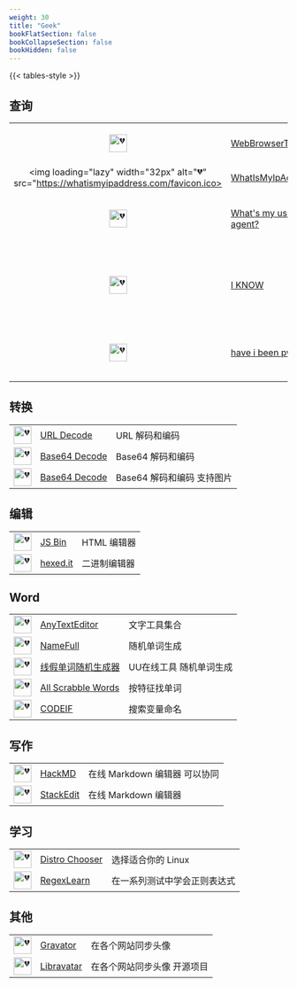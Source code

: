 ```yaml
---
weight: 30
title: "Geek"
bookFlatSection: false
bookCollapseSection: false
bookHidden: false
---
```


{{< tables-style >}}


## 查询

|  |  |  |
| :----: | ---- | ---- |
| <img loading="lazy" width="32px" alt="💔" src="https://webbrowsertools.com/includes/img/32.png"> | [WebBrowserTools](https://webbrowsertools.com/) | Web 工具集 |
| <img loading="lazy" width="32px" alt="💔" src="https://whatismyipaddress.com/favicon.ico> | [WhatIsMyIpAddress](https://whatismyipaddress.com/) | IP 查询 |
| <img loading="lazy" width="32px" alt="💔" src="https://www.whatsmyua.info/favicon.ico"> | [What's my user agent?](https://www.whatsmyua.info/) | 浏览器 UA 查询 |
| <img loading="lazy" width="32px" alt="💔" src="https://iknowwhatyoudownload.com/assets/img/utorrent2.png"> | [I KNOW](https://iknowwhatyoudownload.com/) | 同 IP 下 BT 传输记录 |
| <img loading="lazy" width="32px" alt="💔" src="https://haveibeenpwned.com/favicon.ico"> | [have i been pwned?](https://haveibeenpwned.com/) | 检查密码是否泄露 |

## 转换

|  |  |  |
| :----: | ---- | ---- |
| <img loading="lazy" width="32px" alt="💔" src="https://cdn.urldecoder.org/assets/images/url-32.png"> | [URL Decode](https://www.urldecoder.org/) | URL 解码和编码 |
| <img loading="lazy" width="32px" alt="💔" src="https://cdn.base64decode.org/assets/images/b64-32.png"> | [Base64 Decode](https://www.base64decode.org/) | Base64 解码和编码 |
| <img loading="lazy" width="32px" alt="💔" src="https://www.base64decode.net/favicon.ico"> | [Base64 Decode](https://www.base64decode.net/) | Base64 解码和编码 支持图片 |

## 编辑

|  |  |  |
| :----: | ---- | ---- |
| <img loading="lazy" width="32px" alt="💔" src="https://jsbin.com/favicon.ico"> | [JS Bin](https://jsbin.com/) | HTML 编辑器 |
| <img loading="lazy" width="32px" alt="💔" src="https://hexed.it/img/apple-touch-icon.png"> | [hexed.it](https://hexed.it/) | 二进制编辑器 |

## Word

|  |  |  |
| :----: | ---- | ---- |
| <img loading="lazy" width="32px" alt="💔" src="https://www.anytexteditor.com/favicon-32x32.png"> | [AnyTextEditor](https://anytexteditor.com/) | 文字工具集合 |
| <img loading="lazy" width="32px" alt="💔" src="https://pages.github.com/favicon.ico"> | [NameFull](https://namefull.github.io/) | 随机单词生成 |
| <img loading="lazy" width="32px" alt="💔" src="https://uutool.cn/favicon.ico"> | [线假单词随机生成器](https://uutool.cn/fack-word/) | UU在线工具 随机单词生成 |
| <img loading="lazy" width="32px" alt="💔" src="https://www.allscrabblewords.com/img/favicon.ico"> | [All Scrabble Words](http://www.allscrabblewords.com/) | 按特征找单词 |
| <img loading="lazy" width="32px" alt="💔" src="https://pages.github.com/favicon.ico"> | [CODEIF](https://unbug.github.io/codelf/) | 搜索变量命名 |

## 写作

|  |  |  |
| :----: | ---- | ---- |
| <img loading="lazy" width="32px" alt="💔" src="https://hackmd.io/favicon.png"> | [HackMD](https://hackmd.io/) | 在线 Markdown 编辑器 可以协同 |
| <img loading="lazy" width="32px" alt="💔" src="https://stackedit.io/static/landing/favicon.ico"> | [StackEdit](https://stackedit.io/app) | 在线 Markdown 编辑器 |

## 学习

|  |  |  |
| :----: | ---- | ---- |
| <img loading="lazy" width="32px" alt="💔" src="https://distrochooser.de/icon.svg"> | [Distro Chooser](https://distrochooser.de/) | 选择适合你的 Linux |
| <img loading="lazy" width="32px" alt="💔" src="https://regexlearn.com/favicon.svg"> | [RegexLearn](https://regexlearn.com/) | 在一系列测试中学会正则表达式 |

## 其他

|  |  |  |
| :----: | ---- | ---- |
| <img loading="lazy" width="32px" alt="💔" src="https://en.gravatar.com/favicon.ico"> | [Gravator](https://www.gravatar.com/) | 在各个网站同步头像 |
| <img loading="lazy" width="32px" alt="💔" src="https://www.libravatar.org/static/img/nobody/32.png"> | [Libravatar](https://www.libravatar.org/) | 在各个网站同步头像 开源项目 |